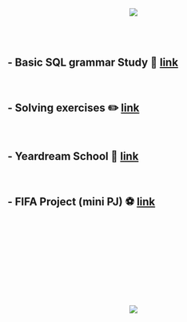 <div align='center'>
<img src="https://capsule-render.vercel.app/api?type=cylinder&color=1E90FF&height=100&section=header&text=SQL&animation=twinkling&fontSize=60&fontColor=FFFAFA&"/>

</div>
<br><br><br>

## - Basic SQL grammar Study 📄 [link](https://github.com/Kim-SeongSu/Self-study_and_Review/blob/main/MySQL/README.md)
<br>

## - Solving exercises ✏️ [link](https://github.com/Kim-SeongSu/coding_practice/tree/main/%ED%94%84%EB%A1%9C%EA%B7%B8%EB%9E%98%EB%A8%B8%EC%8A%A4)
<br>

## - Yeardream School 🏫 [link](https://github.com/Kim-SeongSu/Yeardream_School/tree/main/SQL_Project)
<br>

## - FIFA Project (mini PJ) ⚽ [link](https://github.com/Kim-SeongSu/FIFA-Online-4/tree/main/data-works/sql)
<br>
<br>
<br>
<br>
<br>
<br>
<br>
<br>
<br>
<br>
<div align='center'>
<img src="https://capsule-render.vercel.app/api?type=waving&color=4169E1&height=100&section=footer"/>
</div>

<!--
깃허브 꾸미기 참고 링크
https://hulrud.tistory.com/3

배너 꾸미기
https://github.com/kyechan99/capsule-render?tab=readme-ov-file

색상 표 링크
https://m.blog.naver.com/hellonami/30189427178

이모지
https://security-nanglam.tistory.com/491
-->
